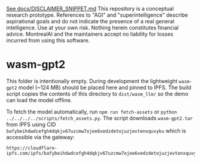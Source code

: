 [See docs/DISCLAIMER_SNIPPET.md](../../../../../docs/DISCLAIMER_SNIPPET.md)
This repository is a conceptual research prototype. References to "AGI" and "superintelligence" describe aspirational goals and do not indicate the presence of a real general intelligence. Use at your own risk. Nothing herein constitutes financial advice. MontrealAI and the maintainers accept no liability for losses incurred from using this software.

# wasm-gpt2

This folder is intentionally empty. During development the lightweight `wasm-gpt2` model (~124 MB) should be placed here and pinned to IPFS. The build script copies the contents of this directory to `dist/wasm_llm/` so the demo can load the model offline.

To fetch the model automatically, run `npm run fetch-assets` or `python ../../../../scripts/fetch_assets.py`. The script downloads `wasm-gpt2.tar` from IPFS using CID `bafybeihdwdcefgh4dqkjv67uzcmw7ojee6xedzdetojuzjevtenxquvyku` which is accessible via the gateway:

```
https://cloudflare-ipfs.com/ipfs/bafybeihdwdcefgh4dqkjv67uzcmw7ojee6xedzdetojuzjevtenxquvyku
```

